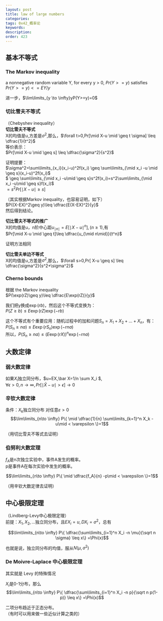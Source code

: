 ```yaml
---
layout: post
title: law of large numbers
categories:
tags: 0x42_概率论
keywords:
description:
order: 423
---
```


## 基本不等式
### The Markov inequality
a nonnegative random variable Y, for every y > 0, $Pr(Y>=y)$ satisfies  
$Pr(Y>=y)<=EY/y$  

进一步，$\lim\limits_{y \to \infty}yP(Y>=y)=0$


### 切比雪夫不等式
（Chebyshev inequality）  
**切比雪夫不等式**  
X的均值是u,方差是$\sigma^2$,那么，$\forall t>0,Pr[\mid X-u \mid \geq t \sigma] \leq \dfrac{1}{t^2}$  
等价表示：  
$Pr[\mid X-u \mid \geq s] \leq \dfrac{\sigma^2}{s^2}$  

证明提要：  
$\sigma^2=\sum\limits_{x_i}(x_i-u)^2f(x_i) \geq \sum\limits_{\mid x_i -u \mid \geq s}(x_i-u)^2f(x_i)$  
$ \geq \sum\limits_{\mid x_i -u\mid \geq s}s^2f(x_i)=s^2\sum\limits_{\mid x_i -u\mid \geq s}f(x_i)$  
$=s^2 Pr[\mid X-u \mid \geq s]$  

（其实根据Markov inequality，也容易证明，如下）  
$P((X-EX)^2\geq y)\leq \dfrac{E(X-EX)^2}{y}$  
然后得到结论。

**切比雪夫不等式的推广**  
X的均值是u，n阶中心距$u_{\mid n \mid}=E[\mid X-u \mid ^n],(n \geq 1)$,有  
$Pr[\mid X-u \mid \geq t]\leq \dfrac{u_{\mid n\mid}}{t^n}$  

证明方法相同  

**切比雪夫单边不等式**  
X的均值是u,方差是$\sigma^2$,那么，$\forall s>0,Pr[ X-u  \geq s] \leq \dfrac{\sigma^2}{s^2+\sigma^2}$  

### Cherno bounds
根据 the Markov inequality  
$P(\exp(rZ)\geq y)\leq \dfrac{E\exp(rZ)}{y}$  

我们把y换成$\exp(rb)$，然后这个不等式变换为：  
$P(Z\geq b)\leq E\exp(rZ) \exp{(-rb)}$  


这个不等式有个重要应用：随机过程中的加和问题$S_n=X_1+X_2+...+X_n$，有：  
$P(S_n\geq na)\leq E\exp(rS_n) \exp{(-rna)}$  
所以，$P(S_n\geq na)\leq (E\exp{(rX)})^n \exp{(-rna)}$

## 大数定律

### 弱大数定律

如果$X_i$独立同分布，$u=EX,\bar X=1/n \sum X_i $,  
$\forall \epsilon >0,n\to \infty ,Pr[\mid \bar X-u \mid >\epsilon] \to 0$


### 辛钦大数定律
条件：$X_k$独立同分布
对任意$\varepsilon>0$  
$$\lim\limits_{n\to \infty} P\{ \mid \dfrac{1}{n} \sum\limits_{k=1}^n X_k -u\mid < \varepsilon \}=1$$  

（用切比雪夫不等式去证明）
### 伯努利大数定理
$f_A$是n次独立实验中，事件A发生的概率。  
p是事件A在每次实验中发生的概率。  

$$\lim\limits_{n\to \infty} P\{ \mid \dfrac{f_A}{n} -p\mid < \varepsilon \}=1$$  

（用辛钦大数定律去证明）
## 中心极限定理
（Lindberg-Levy中心极限定理）  
前提：$X_1,X_2,...$独立同分布，且$EX_i=u, DX_i=\sigma^2$，总有  

$$\lim\limits_{n\to \infty} P\{ \dfrac{\sum\limits_{i=1}^n X_i -n \mu}{\sqrt n \sigma} \leq x\} =\Phi(x)$$  

也就是说，独立同分布的均值，服从$N(\mu,\sigma^2)$  

### De Moivre-Laplace 中心极限定理
其实就是 Levy 的特殊情况

$X_i$是0-1分布，那么  
$$\lim\limits_{n\to \infty} P\{ \dfrac{\sum\limits_{i=1}^n X_i -n p}{\sqrt n p(1-p)} \leq x\} =\Phi(x)$$  

二项分布趋近于正态分布。  
（有时可以用来做一些近似计算之类的）
